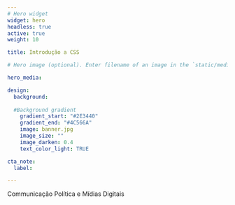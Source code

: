 ```yaml
---
# Hero widget
widget: hero
headless: true
active: true
weight: 10

title: Introdução a CSS

# Hero image (optional). Enter filename of an image in the `static/media/` folder.

hero_media: 

design:
  background:
    
  #Background gradient
    gradient_start: "#2E3440"
    gradient_end: "#4C566A"
    image: banner.jpg
    image_size: ""
    image_darken: 0.4
    text_color_light: TRUE

cta_note:
  label: 

---
```


Communicação Política e Mídias Digitais

<br>
<br>
